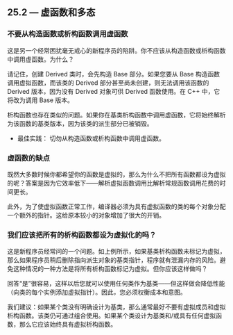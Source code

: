 ## 25.2 — 虚函数和多态

### 不要从构造函数或析构函数调用虚函数

这是另一个经常困扰毫无戒心的新程序员的陷阱。你不应该从构造函数或析构函数中调用虚函数。为什么？

请记住，创建 Derived 类时，会先构造 Base 部分。如果您要从 Base 构造函数调用虚拟函数，而该类的 Derived 部分甚至尚未创建，则无法调用该函数的 Derived 版本，因为没有 Derived 对象可供 Derived 函数使用。在 C++ 中，它将改为调用 Base 版本。

析构函数也存在类似的问题。如果你在基类析构函数中调用虚函数，它将始终解析为该函数的基类版本，因为该类的派生部分已被销毁。

- 最佳实践： 切勿从构造函数或析构函数中调用虚函数。

### 虚函数的缺点

既然大多数时候你都希望你的函数是虚拟的，那么为什么不把所有函数都设为虚拟的呢？答案是因为它效率低下——解析虚拟函数调用比解析常规函数调用花费的时间更长。

此外，为了使虚拟函数正常工作，编译器必须为具有虚拟函数的类的每个对象分配一个额外的指针。这给原本较小的对象增加了很大的开销。

### 我们应该把所有的析构函数都设为虚拟化的吗？

这是新程序员经常问的一个问题。如上例所示，如果基类析构函数未标记为虚拟，那么如果程序员稍后删除指向派生对象的基类指针，程序就有泄漏内存的风险。避免这种情况的一种方法是将所有析构函数标记为虚拟。但你应该这样做吗？

回答“是”很容易，这样以后您就可以使用任何类作为基类——但这样做会降低性能（向类的每个实例添加虚拟指针）。因此，您必须权衡成本和意图。

我们建议：如果某个类没有明确设计为基类，那么通常最好不要有虚拟成员和虚拟析构函数。该类仍可通过组合使用。如果某个类设计为基类和/或具有任何虚拟函数，那么它应该始终具有虚拟析构函数。